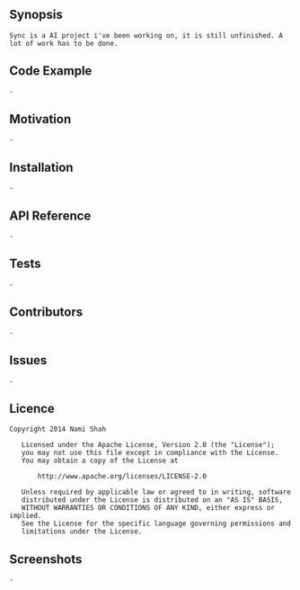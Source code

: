 ## Synopsis

    Sync is a AI project i've been working on, it is still unfinished. A lot of work has to be done.

## Code Example

    -

## Motivation

    -

## Installation

    -

## API Reference

    -

## Tests

    -

## Contributors

    -
    
## Issues

    -

## Licence

    Copyright 2014 Nami Shah
    
       Licensed under the Apache License, Version 2.0 (the "License");
       you may not use this file except in compliance with the License.
       You may obtain a copy of the License at
    
           http://www.apache.org/licenses/LICENSE-2.0
    
       Unless required by applicable law or agreed to in writing, software
       distributed under the License is distributed on an "AS IS" BASIS,
       WITHOUT WARRANTIES OR CONDITIONS OF ANY KIND, either express or implied.
       See the License for the specific language governing permissions and
       limitations under the License.
       
## Screenshots

    -
